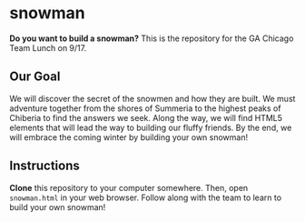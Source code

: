 # snowman

**Do you want to build a snowman?** This is the repository for the GA Chicago Team Lunch on 9/17.

## Our Goal

We will discover the secret of the snowmen and how they are built. We must adventure together from the shores of Summeria to the highest peaks of Chiberia to find the answers we seek. Along the way, we will find HTML5 elements that will lead the way to building our fluffy friends. By the end, we will embrace the coming winter by building your own snowman!

## Instructions

**Clone** this repository to your computer somewhere. Then, open `snowman.html` in your web browser. Follow along with the team to learn to build your own snowman!
